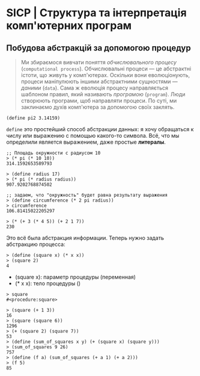 # SICP | Структура та інтерпретація комп'ютерних програм
## Побудова абстракцій за допомогою процедур

> Ми збираємося вивчати поняття _обчислювального процесу_ (`computational process`). Обчислювальні процеси — це абстрактні істоти, що живуть у комп'ютерах. Оскільки вони еволюціонують, процеси маніпулюють іншими абстрактними сущностями — _даними_ (`data`). Сама ж еволюція процесу направляється шаблоном правил, який називають _програмою_ (`program`). Люди створюють програми, щоб направляти процеси. По суті, ми заклинаємо духів комп'ютера за допомогою своїх заклять.

```racket
(define pi2 3.14159)
```

`define` это простейший способ абстракции данных: я хочу обращаться к числу или выражению с помощью какого-то символа.
Всё, что мы определили является выражением, даже простые **литералы**.

```racket
;; Площадь окружности с радиусом 10
> (* pi (* 10 10))
314.1592653589793
```

```racket
> (define radius 17)
> (* pi (* radius radius))
907.9202768874502
```

```racket
;; задаем, что "окружность" будет равна результату выражения
> (define circumference (* 2 pi radius))
> circumference
106.81415022205297
```

```racket
> (* (+ 3 (* 4 5)) (+ 2 1 7))
230
```

Это всё была абстракция информации. Теперь нужно задать абстракцию процесса:

```racket
> (define (square x) (* x x))
> (square 2)
4
```

- (square x): параметр процедуры (переменная)
- (* x x): тело процедуры ()

```racket
> square
#<procedure:square>
```

```racket
> (square (+ 1 3))
16
> (square (square 6))
1296
> (+ (square 2) (square 7))
53
> (define (sum_of_squares x y) (+ (square x) (square y)))
> (sum_of_squares 9 26)
757
> (define (f a) (sum_of_squares (+ a 1) (+ a 2)))
> (f 5)
85
```

